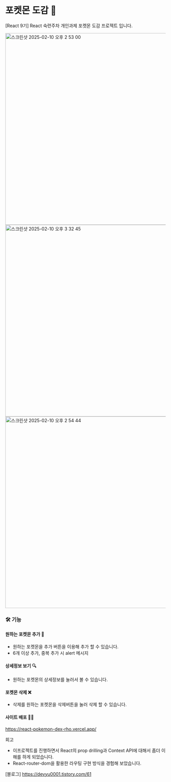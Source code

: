 # 포켓몬 도감 📒

[React 9기] React 숙련주차 개인과제 포켓몬 도감 프로젝트 입니다.

<img width="600" alt="스크린샷 2025-02-10 오후 2 53 00" src="https://github.com/user-attachments/assets/da2f924c-b83b-4bd4-be7c-42e758ec0447" />
<img width="600" alt="스크린샷 2025-02-10 오후 3 32 45" src="https://github.com/user-attachments/assets/bd9b4dcd-7997-450e-be2a-8532219e050a" />
<img width="600" alt="스크린샷 2025-02-10 오후 2 54 44" src="https://github.com/user-attachments/assets/2224fc4e-3efd-41e1-a344-63be3f674035" />





### 🛠️ 기능

#### 원하는 포켓몬 추가 📝

- 원하는 포켓몬을 추가 버튼을 이용해 추가 할 수 있습니다.
- 6개 이상 추가, 중복 추가 시 alert 메시지 

#### 상세정보 보기 🔍

- 원하는 포켓몬의 상세정보를 눌러서 볼 수 있습니다.

#### 포켓몬 삭제 ❌

- 삭제를 원하는 포켓몬을 삭제버튼을 눌러 삭제 할 수 있습니다.

#### 사이트 배포 👨‍💻
https://react-pokemon-dex-rho.vercel.app/


회고

- 이프로젝트를 진행하면서 React의 prop drilling과 Context API에 대해서 좀더 이해를 하게 되었습니다.
- React-router-dom을 활용한 라우팅 구현 방식을 경험해 보았습니다.


[블로그]
https://devyu0001.tistory.com/61
